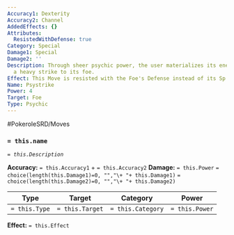 ```yaml
---
Accuracy1: Dexterity
Accuracy2: Channel
AddedEffects: {}
Attributes:
  ResistedWithDefense: true
Category: Special
Damage1: Special
Damage2: ''
Description: Through sheer psychic power, the user materializes its energy to deal
  a heavy strike to its foe.
Effect: This Move is resisted with the Foe's Defense instead of its Sp. Defense
Name: Psystrike
Power: 4
Target: Foe
Type: Psychic
---
```


#PokeroleSRD/Moves

### `= this.name`
*`= this.Description`*

**Accuracy:** `= this.Accuracy1` + `= this.Accuracy2`
**Damage:** `= this.Power` `= choice(length(this.Damage1)=0, "","\+ "+ this.Damage1)` `= choice(length(this.Damage2)=0, "","\+ "+ this.Damage2)`

| Type          | Target          | Category          | Power          |
| ------------- | --------------- | ----------------  | -------------- |
| `= this.Type` | `= this.Target` | `= this.Category` | `= this.Power` | 

**Effect:** `= this.Effect`